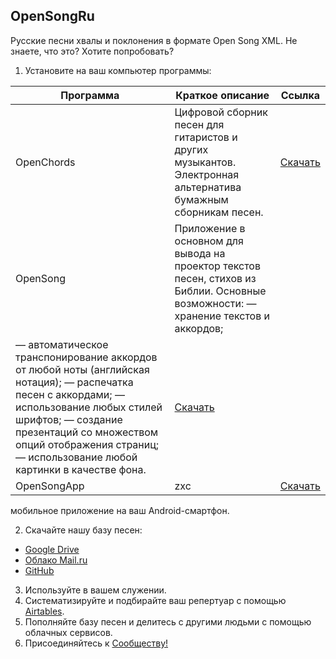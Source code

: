 ## OpenSongRu
      
Русские песни хвалы и поклонения в формате Open Song XML.
Не знаете, что это? Хотите попробовать?

1. Установите на ваш компьютер программы:

| Программа | Краткое описание | Ссылка |
| --- | --- | --- |
| OpenChords | Цифровой сборник песен для гитаристов и других музыкантов. Электронная альтернатива бумажным сборникам песен. |[Скачать](https://sourceforge.net/projects/openchords/files/latest/download) |
| OpenSong | Приложение в основном для вывода на проектор текстов песен, стихов из Библии. Основные возможности: — хранение текстов и аккордов;
 — автоматическое транспонирование аккордов от любой ноты (английская нотация); — распечатка песен с аккордами; — использование любых стилей шрифтов; — создание презентаций со множеством опций отображения страниц; — использование любой картинки в качестве фона. |[Скачать](https://sourceforge.net/projects/opensong/files/latest/download) |
| OpenSongApp | zxc |[Скачать](https://play.google.com/store/apps/details?id=com.garethevans.church.opensongtablet&hl=ru) |

мобильное приложение на ваш Android-смартфон.

2. Скачайте нашу базу песен:  
 * [Google Drive](https://drive.google.com/open?id=1K4NR7njvLmjtOn2Ljp7YpigRXDAG-Hb-)
 * [Облако Mail.ru](https://cloud.mail.ru/public/BntW/H7FubED5D) 
 * [GitHub](https://github.com/SergKnyz/OpenSong)
3. Используйте в вашем служении.
4. Систематизируйте и подбирайте ваш репертуар с помощью [Airtables](https://airtable.com/shrf59t6LkyvGAQ4R).
5. Пополняйте базу песен и делитесь с другими людьми с помощью облачных сервисов.
6. Присоединяйтесь к [Сообществу!](https://vk.com/opensong)
